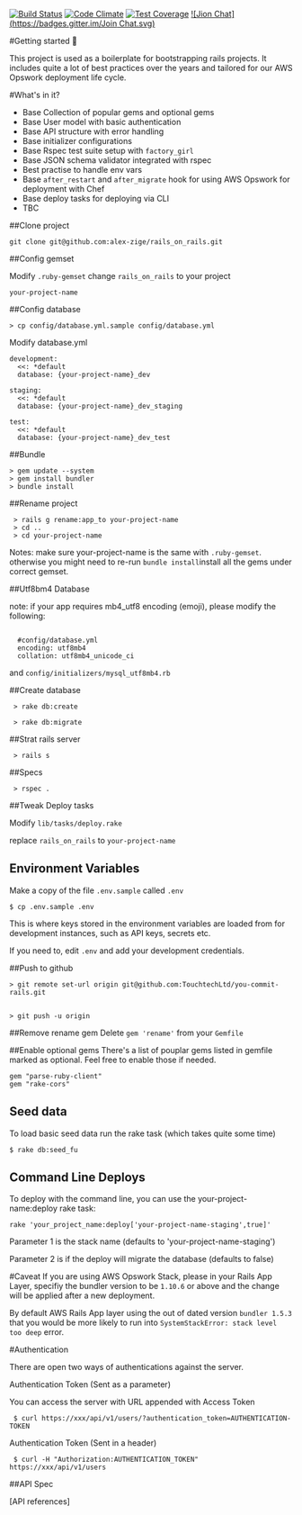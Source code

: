 [![Build Status](https://travis-ci.org/alex-zige/rails_on_rails.svg?branch=master)](http://travis-ci.org/alex-zige/rails_on_rails)
[![Code Climate](https://codeclimate.com/github/alex-zige/rails_on_rails/badges/gpa.svg)](https://codeclimate.com/github/alex-zige/rails_on_rails)
[![Test Coverage](https://codeclimate.com/github/alex-zige/rails_on_rails/badges/coverage.svg)](https://codeclimate.com/github/alex-zige/rails_on_rails/coverage)
[![Jion Chat](https://badges.gitter.im/Join Chat.svg)](https://gitter.im/alex-zige/rails_on_rails)

#Getting started 🚀

This project is used as a boilerplate for bootstrapping rails projects.
It includes quite a lot of best practices over the years and tailored for our AWS Opswork deployment life cycle.

#What's in it?
* Base Collection of popular gems and optional gems
* Base User model with basic authentication
* Base API structure with error handling
* Base initializer configurations
* Base Rspec test suite setup with ``factory_girl``
* Base JSON schema validator integrated with rspec
* Best practise to handle env vars
* Base ``after_restart`` and ``after_migrate`` hook for using AWS Opswork for deployment with Chef
* Base deploy tasks for deploying via CLI
* TBC

##Clone project

```
git clone git@github.com:alex-zige/rails_on_rails.git

```
##Config gemset

Modify ``.ruby-gemset`` change ``rails_on_rails`` to your project

```
your-project-name

```

##Config database
```
> cp config/database.yml.sample config/database.yml

```

Modify database.yml


```
development:
  <<: *default
  database: {your-project-name}_dev

staging:
  <<: *default
  database: {your-project-name}_dev_staging

test:
  <<: *default
  database: {your-project-name}_dev_test

```


##Bundle

```
> gem update --system
> gem install bundler
> bundle install

```

##Rename project

```
 > rails g rename:app_to your-project-name
 > cd ..
 > cd your-project-name

```
Notes: make sure your-project-name is the same with ``.ruby-gemset``. otherwise you might need to re-run ``bundle install``install all the gems under correct gemset.


##Utf8bm4 Database

note: if your app requires mb4_utf8 encoding (emoji), please modify the following:

```

  #config/database.yml
  encoding: utf8mb4
  collation: utf8mb4_unicode_ci

```

and ``config/initializers/mysql_utf8mb4.rb``


##Create database

```
 > rake db:create

 > rake db:migrate
```

##Strat rails server

```
 > rails s

```


##Specs

```
 > rspec .

```

##Tweak Deploy tasks

Modify ``lib/tasks/deploy.rake``

replace ``rails_on_rails`` to ``your-project-name``



## Environment Variables

Make a copy of the file `.env.sample` called `.env`

    $ cp .env.sample .env

This is where keys stored in the environment variables are loaded from for
development instances, such as API keys, secrets etc.

If you need to, edit `.env` and add your development credentials.

##Push to github

```
> git remote set-url origin git@github.com:TouchtechLtd/you-commit-rails.git


> git push -u origin

```

##Remove rename gem
Delete ``gem 'rename'`` from your ``Gemfile``

##Enable optional gems
There's a list of pouplar gems listed in gemfile marked as optional. Feel free to enable those if needed.

```
gem "parse-ruby-client"
gem "rake-cors"

```


## Seed data

To load basic seed data
run the rake task (which takes quite some time)

    $ rake db:seed_fu

## Command Line Deploys
To deploy with the command line, you can use the your-project-name:deploy rake task:

```
rake 'your_project_name:deploy['your-project-name-staging',true]'
```

Parameter 1 is the stack name (defaults to 'your-project-name-staging')

Parameter 2 is if the deploy will migrate the database (defaults to false)


#Caveat
If you are using AWS Opswork Stack, please in your Rails App Layer, specifiy the bundler version to be ``1.10.6`` or above and the change will be applied after a new deployment.

By default AWS Rails App layer using the out of dated version ``bundler 1.5.3`` that you would be more likely to run into ``SystemStackError: stack level too deep`` error.


#Authentication

There are open two ways of authentications against the server.

Authentication Token (Sent as a parameter)

You can access the server with URL appended with Access Token

`` $ curl https://xxx/api/v1/users/?authentication_token=AUTHENTICATION-TOKEN``

Authentication Token (Sent in a header)

`` $ curl -H "Authorization:AUTHENTICATION_TOKEN" https://xxx/api/v1/users``

##API Spec

[API references]
